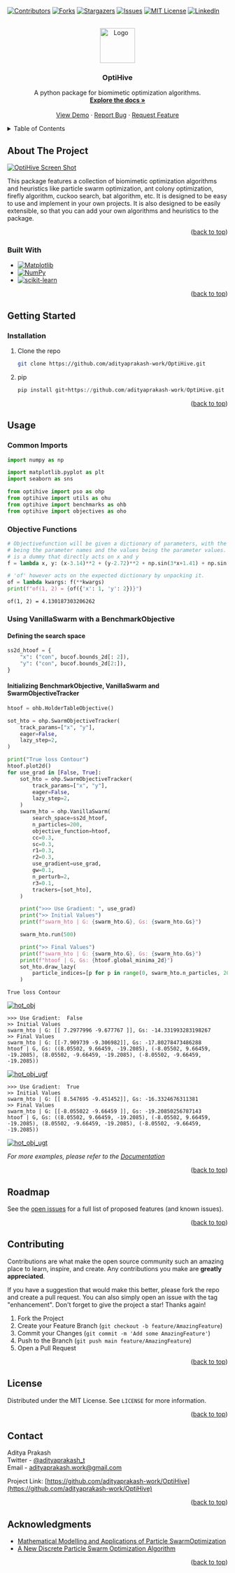 <!-- Improved compatibility of back to top link: See: https://github.com/othneildrew/Best-README-Template/pull/73 -->
<a name="readme-top"></a>

<!-- PROJECT SHIELDS -->
<!--
*** I'm using markdown "reference style" links for readability.
*** Reference links are enclosed in brackets [ ] instead of parentheses ( ).
*** See the bottom of this document for the declaration of the reference variables
*** for contributors-url, forks-url, etc. This is an optional, concise syntax you may use.
*** https://www.markdownguide.org/basic-syntax/#reference-style-links
-->
[![Contributors][contributors-shield]][contributors-url]
[![Forks][forks-shield]][forks-url]
[![Stargazers][stars-shield]][stars-url]
[![Issues][issues-shield]][issues-url]
[![MIT License][license-shield]][license-url]
[![LinkedIn][linkedin-shield]][linkedin-url]



<!-- PROJECT LOGO -->
<br />
<div align="center">
  <a href="https://github.com/adityaprakash-work/OptiHive">
    <img src="images/optihive_main_logo.png" alt="Logo" width="80" height="80">
  </a>

<h3 align="center">OptiHive</h3>

  <p align="center">
    A python package for biomimetic optimization algorithms.
    <br />
    <a href="https://github.com/adityaprakash-work/OptiHive"><strong>Explore the docs »</strong></a>
    <br />
    <br />
    <a href="https://github.com/adityaprakash-work/OptiHive">View Demo</a>
    ·
    <a href="https://github.com/adityaprakash-work/OptiHive/issues">Report Bug</a>
    ·
    <a href="https://github.com/adityaprakash-work/OptiHive/issues">Request Feature</a>
  </p>
</div>



<!-- TABLE OF CONTENTS -->
<details>
  <summary>Table of Contents</summary>
  <ol>
    <li>
      <a href="#about-the-project">About The Project</a>
      <ul>
        <li><a href="#built-with">Built With</a></li>
      </ul>
    </li>
    <li>
      <a href="#getting-started">Getting Started</a>
      <ul>
        <li><a href="#prerequisites">Prerequisites</a></li>
        <li><a href="#installation">Installation</a></li>
      </ul>
    </li>
    <li><a href="#usage">Usage</a></li>
    <li><a href="#roadmap">Roadmap</a></li>
    <li><a href="#contributing">Contributing</a></li>
    <li><a href="#license">License</a></li>
    <li><a href="#contact">Contact</a></li>
    <li><a href="#acknowledgments">Acknowledgments</a></li>
  </ol>
</details>



<!-- ABOUT THE PROJECT -->
## About The Project

[![OptiHive Screen Shot][product-screenshot]](product_screenshot)

This package features a collection of biomimetic optimization algorithms and heuristics like particle swarm optimization, ant colony optimization, firefly algorithm, cuckoo search, bat algorithm, etc. It is designed to be easy to use and implement in your own projects. It is also designed to be easily extensible, so that you can add your own algorithms and heuristics to the package.

<p align="right">(<a href="#readme-top">back to top</a>)</p>



### Built With

* [![Matplotlib][matplotlib-shield]][matplotlib-url]
* [![NumPy][numpy-shield]][numpy-url]
* [![scikit-learn][scikit-learn-shield]][scikit-learn-url]



<p align="right">(<a href="#readme-top">back to top</a>)</p>



<!-- GETTING STARTED -->
## Getting Started
### Installation

1. Clone the repo
   ```sh
   git clone https://github.com/adityaprakash-work/OptiHive.git
   ```
2. pip 
   ```python
   pip install git+https://github.com/adityaprakash-work/OptiHive.git
   ```

<p align="right">(<a href="#readme-top">back to top</a>)</p>



<!-- USAGE EXAMPLES -->
## Usage

### Common Imports
```python
import numpy as np

import matplotlib.pyplot as plt
import seaborn as sns

from optihive import pso as ohp
from optihive import utils as ohu
from optihive import benchmarks as ohb
from optihive import objectives as oho
```
### Objective Functions
```python
# Objectivefunction will be given a dictionary of parameters, with the keys
# being the parameter names and the values being the parameter values. 'f' here
# is a dummy that directly acts on x and y
f = lambda x, y: (x-3.14)**2 + (y-2.72)**2 + np.sin(3*x+1.41) + np.sin(4*y-1.73)

# 'of' however acts on the expected dictionary by unpacking it.
of = lambda kwargs: f(**kwargs)
print(f"of(1, 2) = {of({'x': 1, 'y': 2})}")
```
```
of(1, 2) = 4.130187303206262
```
### Using VanillaSwarm with a BenchmarkObjective
#### Defining the search space
```python
ss2d_htoof = {
    "x": ("con", bucof.bounds_2d[: 2]),
    "y": ("con", bucof.bounds_2d[2:]),	
}
```

#### Initializing BenchmarkObjective, VanillaSwarm and SwarmObjectiveTracker
```python
htoof = ohb.HolderTableObjective()

sot_hto = ohp.SwarmObjectiveTracker(
    track_params=["x", "y"],
    eager=False,
    lazy_step=2,
)

print("True loss Contour")
htoof.plot2d()
for use_grad in [False, True]:
    sot_hto = ohp.SwarmObjectiveTracker(
        track_params=["x", "y"],
        eager=False,
        lazy_step=2,
    )
    swarm_hto = ohp.VanillaSwarm(
        search_space=ss2d_htoof,
        n_particles=200,
        objective_function=htoof,
        cc=0.3,
        sc=0.3,
        r1=0.3,
        r2=0.3,
        use_gradient=use_grad,
        gw=0.1,
        n_perturb=2,
        r3=0.1,
        trackers=[sot_hto],
    )

    print(">>> Use Gradient: ", use_grad)
    print(">> Initial Values")
    print(f"swarm_hto | G: {swarm_hto.G}, Gs: {swarm_hto.Gs}")

    swarm_hto.run(500)

    print(">> Final Values")
    print(f"swarm_hto | G: {swarm_hto.G}, Gs: {swarm_hto.Gs}")
    print(f"htoof | G, Gs: {htoof.global_minima_2d}")
    sot_hto.draw_lazy(
        particle_indices=[p for p in range(0, swarm_hto.n_particles, 20)],
    )
```
```
True loss Contour
```
[![hot_obj][hot_obj]](hot_obj_png)
```
>>> Use Gradient:  False
>> Initial Values
swarm_hto | G: [[ 7.2977996 -9.677767 ]], Gs: -14.331993283198267
>> Final Values
swarm_hto | G: [[-7.909739 -9.306982]], Gs: -17.80278473486288
htoof | G, Gs: ((8.05502, 9.66459, -19.2085), (-8.05502, 9.66459, -19.2085), (8.05502, -9.66459, -19.2085), (-8.05502, -9.66459, -19.2085))
```
[![hot_obj_ugf][hot_obj_ugf_png]](hot_obj_ugf_png)
```
>>> Use Gradient:  True
>> Initial Values
swarm_hto | G: [[ 8.547695 -9.451452]], Gs: -16.3324676311381
>> Final Values
swarm_hto | G: [[-8.055022 -9.66459 ]], Gs: -19.20850256787143
htoof | G, Gs: ((8.05502, 9.66459, -19.2085), (-8.05502, 9.66459, -19.2085), (8.05502, -9.66459, -19.2085), (-8.05502, -9.66459, -19.2085))
```
[![hot_obj_ugt][hot_obj_ugt_png]](hot_obj_ugt_png)

_For more examples, please refer to the [Documentation](https://github.com/adityaprakash-work/OptiHive)_

<p align="right">(<a href="#readme-top">back to top</a>)</p>



<!-- ROADMAP -->
## Roadmap
See the [open issues](https://github.com/adityaprakash-work/OptiHive/issues) for a full list of proposed features (and known issues).

<p align="right">(<a href="#readme-top">back to top</a>)</p>



<!-- CONTRIBUTING -->
## Contributing

Contributions are what make the open source community such an amazing place to learn, inspire, and create. Any contributions you make are **greatly appreciated**.

If you have a suggestion that would make this better, please fork the repo and create a pull request. You can also simply open an issue with the tag "enhancement".
Don't forget to give the project a star! Thanks again!

1. Fork the Project
2. Create your Feature Branch (`git checkout -b feature/AmazingFeature`)
3. Commit your Changes (`git commit -m 'Add some AmazingFeature'`)
4. Push to the Branch (`git push main feature/AmazingFeature`)
5. Open a Pull Request

<p align="right">(<a href="#readme-top">back to top</a>)</p>



<!-- LICENSE -->
## License

Distributed under the MIT License. See `LICENSE` for more information.

<p align="right">(<a href="#readme-top">back to top</a>)</p>



<!-- CONTACT -->
## Contact

Aditya Prakash  
Twitter - [@adityaprakash_t](https://twitter.com/adityaprakash_t)  
Email - [adityaprakash.work@gmail.com](mailto:adityaprakash.work@gmail.com)


Project Link: [https://github.com/adityaprakash-work/OptiHive](https://github.com/adityaprakash-work/OptiHive)

<p align="right">(<a href="#readme-top">back to top</a>)</p>



<!-- ACKNOWLEDGMENTS -->
## Acknowledgments

* [Mathematical Modelling and Applications of Particle SwarmOptimization](ack1)
* [A New Discrete Particle Swarm Optimization Algorithm](ack2)

<p align="right">(<a href="#readme-top">back to top</a>)</p>



<!-- MARKDOWN LINKS & IMAGES -->
<!-- https://www.markdownguide.org/basic-syntax/#reference-style-links -->
[contributors-shield]: https://img.shields.io/github/contributors/adityaprakash-work/OptiHive.svg?style=for-the-badge
[contributors-url]: https://github.com/adityaprakash-work/OptiHive/graphs/contributors
[forks-shield]: https://img.shields.io/github/forks/adityaprakash-work/OptiHive.svg?style=for-the-badge
[forks-url]: https://github.com/adityaprakash-work/OptiHive/network/members
[stars-shield]: https://img.shields.io/github/stars/adityaprakash-work/OptiHive.svg?style=for-the-badge
[stars-url]: https://github.com/adityaprakash-work/OptiHive/stargazers
[issues-shield]: https://img.shields.io/github/issues/adityaprakash-work/OptiHive.svg?style=for-the-badge
[issues-url]: https://github.com/adityaprakash-work/OptiHive/issues
[license-shield]: https://img.shields.io/github/license/adityaprakash-work/OptiHive.svg?style=for-the-badge
[license-url]: https://github.com/adityaprakash-work/OptiHive/blob/main/LICENSE
[linkedin-shield]: https://img.shields.io/badge/-LinkedIn-black.svg?style=for-the-badge&logo=linkedin&colorB=555
[linkedin-url]: https://linkedin.com/in/aditya-prakash-work
[product-screenshot]: images/window_screenshot.png
[hot_obj]: images/hot_obj.png
[hot_obj_ugf_png]: images/hot_obj_ugf.png
[hot_obj_ugt_png]: images/hot_obj_ugt.png
[Matplotlib-shield]: https://img.shields.io/badge/Matplotlib-%23ffffff.svg?style=for-the-badge&logo=Matplotlib&logoColor=black
[Matplotlib-url]: https://matplotlib.org/
[NumPy-shield]: https://img.shields.io/badge/numpy-%23013243.svg?style=for-the-badge&logo=numpy&logoColor=white
[NumPy-url]: https://numpy.org/
[scikit-learn-shield]: https://img.shields.io/badge/scikit--learn-%23F7931E.svg?style=for-the-badge&logo=scikit-learn&logoColor=white
[scikit-learn-url]: https://scikit-learn.org/stable/

[ack1]: https://www.diva-portal.org/smash/get/diva2:829959/FULLTEXT01.pdf
[ack2]: https://www.cs.montana.edu/sheppard/pubs/gecco-2016a.pdf#:~:text=In%20this%20paper%2C%20we%20present%20a%20ver-sion%20of,values%2C%20and%20thePSO%20update%20modi%0Ces%20the%20probability%20distributions.